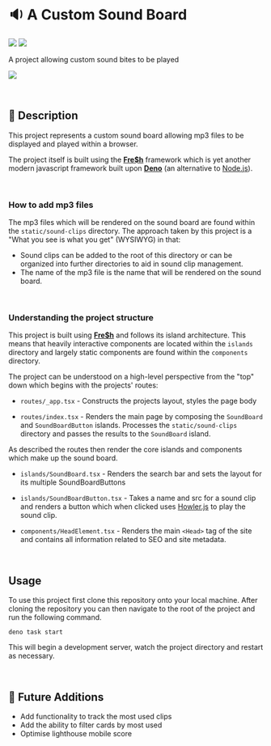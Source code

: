# 🔉 A Custom Sound Board
![](https://img.shields.io/github/license/hiccup246/custom-sound-board)
![](https://img.shields.io/github/languages/code-size/hiccup246/custom-sound-board)

A project allowing custom sound bites to be played

![](https://i.imgur.com/OLKlR3Q.png)

<br>

## 📓 Description
This project represents a custom sound board allowing mp3 files to be displayed and played within a browser.

The project itself is built using the <b>[Fre$h](https://fresh.deno.dev/)</b> framework which is yet another modern javascript framework built upon <b>[Deno](https://deno.com/deploy)</b> (an alternative to [Node.js](https://nodejs.org/en/)).

<br>

### How to add mp3 files
The mp3 files which will be rendered on the sound board are found within the `static/sound-clips` directory. The approach taken by this project is a "What you see is what you get" (WYSIWYG) in that:
- Sound clips can be added to the root of this directory or can be organized into further directories to aid in sound clip management.
- The name of the mp3 file is the name that will be rendered on the sound board.

<br>

### Understanding the project structure
This project is built using <b>[Fre$h](https://fresh.deno.dev/)</b> and follows its island architecture. This means that heavily interactive components are located within the `islands` directory and largely static components are found within the `components` directory.

The project can be understood on a high-level perspective from the "top" down which begins with the projects' routes:
- `routes/_app.tsx` - Constructs the projects layout, styles the page body

- `routes/index.tsx` - Renders the main page by composing the `SoundBoard` and `SoundBoardButton` islands. Processes the `static/sound-clips` directory and passes the results to the `SoundBoard` island.

As described the routes then render the core islands and components which make up the sound board.
- `islands/SoundBoard.tsx` - Renders the search bar and sets the layout for its multiple SoundBoardButtons

- `islands/SoundBoardButton.tsx` - Takes a name and src for a sound clip and renders a button which when clicked uses [Howler.js](https://howlerjs.com/) to play the sound clip.

- `components/HeadElement.tsx` - Renders the main `<Head>` tag of the site and contains all information related to SEO and site metadata.

<br>

## Usage
To use this project first clone this repository onto your local machine. After cloning the repository you can then navigate to the root of the project and run the following command.
```
deno task start
```

This will begin a development server, watch the project directory and restart as necessary.

<br>

## 🔮 Future Additions
- Add functionality to track the most used clips
- Add the ability to filter cards by most used
- Optimise lighthouse mobile score